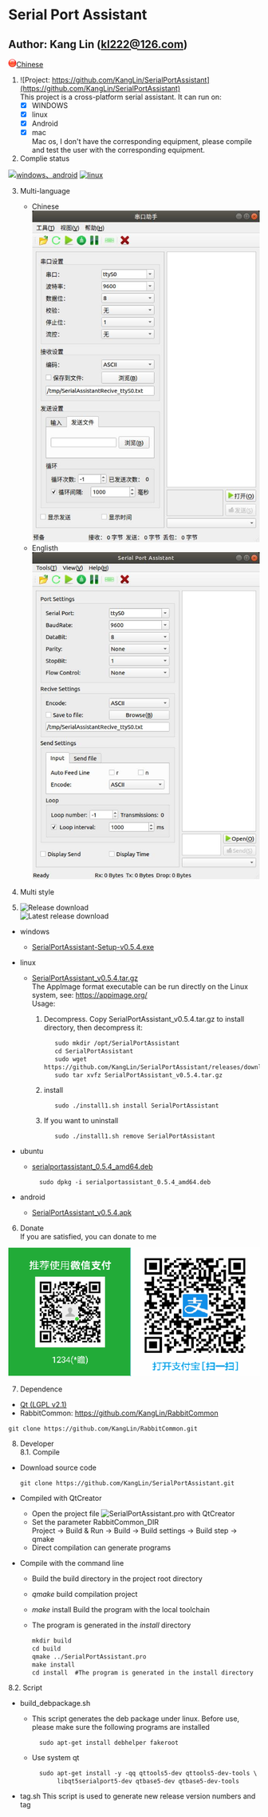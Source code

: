 Serial Port Assistant
=====================

Author: Kang Lin (kl222@126.com)
--------------------------------

[<img src="Resource/png/China.png" alt="Chinese" title="Chinese" width="16" height="16" />Chinese](README_zh_CN.md)

1. ![Project: https://github.com/KangLin/SerialPortAssistant](https://github.com/KangLin/SerialPortAssistant)  
This project is a cross-platform serial assistant. It can run on:
    - [x] WINDOWS
    - [x] linux
    - [x] Android
    - [x] mac  
        Mac os, I don't have the corresponding equipment,
        please compile and test the user with the corresponding equipment.

2. Complie status

[![windows、android](https://ci.appveyor.com/api/projects/status/y77e828ysqc79r9o?svg=true)](https://ci.appveyor.com/project/KangLin/serialportassistant)
[![linux](https://travis-ci.org/KangLin/SerialPortAssistant.svg?branch=master)](https://travis-ci.org/KangLin/SerialPortAssistant)

3. Multi-language
    * Chinese  
    ![Chinese](Docs/ui-zh.jpg)
    * Englisth  
    ![Englisth](Docs/ui-en.jpg)

4. Multi style

5. ![Release download](https://github.com/KangLin/SerialPortAssistant/releases)  
![Latest release download](https://github.com/KangLin/SerialPortAssistant/releases/latest)

- windows
    + [SerialPortAssistant-Setup-v0.5.4.exe](https://github.com/KangLin/SerialPortAssistant/releases/download/v0.5.4/SerialPortAssistant-Setup-v0.5.4.exe)

- linux
    + [SerialPortAssistant_v0.5.4.tar.gz](https://github.com/KangLin/SerialPortAssistant/releases/download/v0.5.4/SerialPortAssistant_v0.5.4.tar.gz)  
        The AppImage format executable can be run directly on the Linux system, see: https://appimage.org/  
        Usage:    
        1. Decompress. Copy SerialPortAssistant_v0.5.4.tar.gz to install directory, then decompress it:
    
                  sudo mkdir /opt/SerialPortAssistant
                  cd SerialPortAssistant
                  sudo wget https://github.com/KangLin/SerialPortAssistant/releases/download/v0.5.4/SerialPortAssistant_v0.5.4.tar.gz
                  sudo tar xvfz SerialPortAssistant_v0.5.4.tar.gz
    
        2. install
    
                  sudo ./install1.sh install SerialPortAssistant
    
        3. If you want to uninstall
    
                  sudo ./install1.sh remove SerialPortAssistant

- ubuntu
    + [serialportassistant_0.5.4_amd64.deb](https://github.com/KangLin/SerialPortAssistant/releases/download/v0.5.4/serialportassistant_0.5.4_amd64.deb)

            sudo dpkg -i serialportassistant_0.5.4_amd64.deb

- android
    + [SerialPortAssistant_v0.5.4.apk](https://github.com/KangLin/SerialPortAssistant/releases/download/v0.5.4/SerialPortAssistant_v0.5.4.apk)
    
6. Donate  
If you are satisfied, you can donate to me  
 
![donation](https://github.com/KangLin/RabbitCommon/raw/master/Src/Resource/image/Contribute.png "donation")

7. Dependence  

  + [Qt (LGPL v2.1)](http://qt.io/)
  + RabbitCommon: https://github.com/KangLin/RabbitCommon
  
  ```
  git clone https://github.com/KangLin/RabbitCommon.git
  ```
  
8. Developer  
8.1. Compile  
  - Download source code

        git clone https://github.com/KangLin/SerialPortAssistant.git

  - Compiled with QtCreator
    * Open the project file ![SerialPortAssistant.pro](SerialPortAssistant.pro) with QtCreator
    * Set the parameter RabbitCommon_DIR  
      Project -> Build & Run -> Build -> Build settings -> Build step -> qmake 
    * Direct compilation can generate programs
  - Compile with the command line
    * Build the build directory in the project root directory
    * *qmake* build compilation project
    * *make* install Build the program with the local toolchain
    * The program is generated in the *install* directory

          mkdir build
          cd build
          qmake ../SerialPortAssistant.pro
          make install
          cd install  #The program is generated in the install directory

8.2. Script  
  - build_debpackage.sh  
    + This script generates the deb package under linux.
      Before use, please make sure the following programs are installed
  
            sudo apt-get install debhelper fakeroot 
      
    + Use system qt

            sudo apt-get install -y -qq qttools5-dev qttools5-dev-tools \
                 libqt5serialport5-dev qtbase5-dev qtbase5-dev-tools

  - tag.sh
    This script is used to generate new release version numbers and tag
